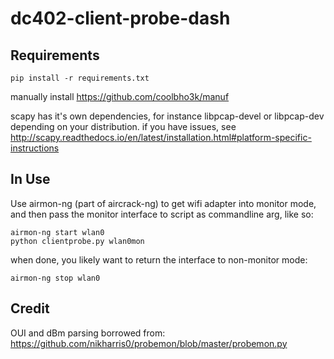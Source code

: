 # dc402-client-probe-dash

## Requirements
```
pip install -r requirements.txt
```
manually install https://github.com/coolbho3k/manuf

scapy has it's own dependencies, for instance libpcap-devel or libpcap-dev depending on your distribution.
if you have issues, see http://scapy.readthedocs.io/en/latest/installation.html#platform-specific-instructions

## In Use
Use airmon-ng (part of aircrack-ng) to get wifi adapter into monitor mode, and then pass the monitor interface to script as 
commandline arg, like so:

```
airmon-ng start wlan0
python clientprobe.py wlan0mon
```

when done, you likely want to return the interface to non-monitor mode:

```
airmon-ng stop wlan0
```

## Credit
OUI and dBm parsing borrowed from: https://github.com/nikharris0/probemon/blob/master/probemon.py
